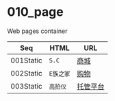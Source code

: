 # 010_page
Web pages container

|Seq              |HTML                           |URL                          |
|----------------|-------------------------------|-----------------------------|
|001Static          |`S.C`                        |[商城](https://feiji110.github.io/010_page/S.C/inex.html)            |
|002Static          |`E族之家`                    |[购物](https://feiji110.github.io/010_page/02_Ezu/index.html)        |
|003Static          |`高拍仪`                     |[托管平台](https://feiji110.github.io/010_page/01_gaopaiyi/01index.html) |


